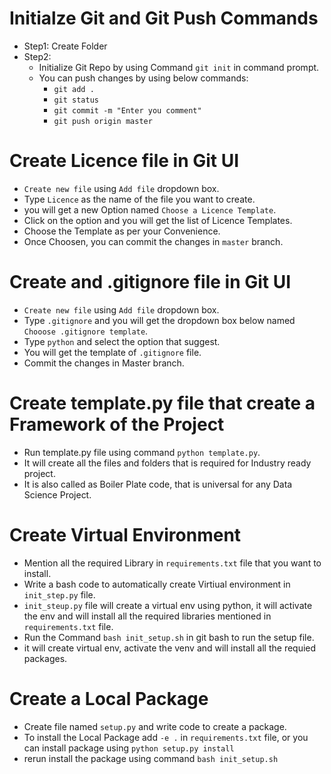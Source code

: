 # Initialze Git and Git Push Commands

* Step1: Create Folder  
* Step2:  
    * Initialize Git Repo by using Command `git init` in command prompt.
    * You can push changes by using below commands:
        * `git add .`
        * `git status` 
        * `git commit -m "Enter you comment"`
        * `git push origin master`

# Create Licence file in Git UI
* `Create new file` using  `Add file` dropdown box.
* Type `Licence` as the name of the file you want to create.
* you will get a new Option named `Choose a Licence Template`.
* Click on the option and you will get the list of Licence Templates.
* Choose the Template as per your Convenience.
* Once Choosen, you can commit the changes in `master` branch.

# Create  and .gitignore file in Git UI
* `Create new file` using  `Add file` dropdown box.
* Type `.gitignore` and you will get the dropdown box below named  `Chooose .gitignore template`.
* Type `python` and select the option that suggest.
* You will get the template of `.gitignore` file.
* Commit the changes in Master branch.

# Create template.py file that create a Framework of the Project
* Run template.py file using command `python template.py`.
* It will create all the files and folders that is required for Industry ready project.
* It is also called as Boiler Plate code, that is universal for any Data Science Project.

# Create Virtual Environment
* Mention all the required Library in `requirements.txt` file that you want to install.
* Write a bash code to automatically create Virtiual environment in `init_step.py` file.
* `init_steup.py` file will create a virtual env using python, it will activate the env and will install all the required libraries mentioned in `requirements.txt` file.
* Run the Command `bash init_setup.sh` in git bash to run the setup file.
* it will create virtual env, activate the venv and will install all the requied packages.

# Create a Local Package
* Create file named `setup.py` and write code to create a package.
* To install the Local Package add `-e .` in `requirements.txt` file, or you can install package using `python setup.py install`
* rerun install the package using command `bash init_setup.sh`
